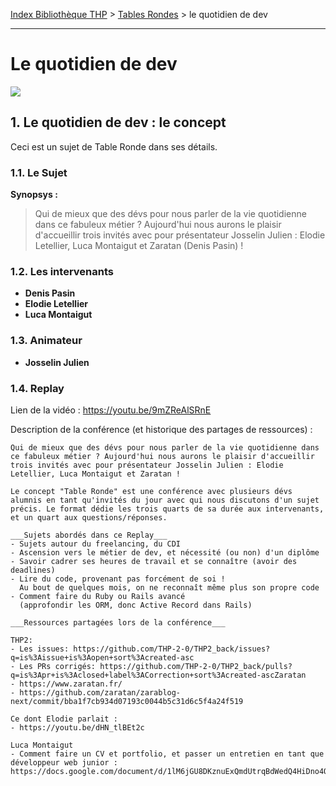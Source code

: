 [Index Bibliothèque THP](https://github.com/TheHackingProject/bibliotheque-THP/wiki) > [Tables Rondes](https://github.com/TheHackingProject/bibliotheque-THP/wiki/tables_rondes) > le quotidien de dev

___

# Le quotidien de dev


![](https://picsum.photos/1024/400)


## 1. Le quotidien de dev : le concept
Ceci est un sujet de Table Ronde dans ses détails.

### 1.1. Le Sujet

**Synopsys :**
> Qui de mieux que des dévs pour nous parler de la vie quotidienne dans ce fabuleux métier ? Aujourd'hui nous aurons le plaisir d'accueillir trois invités avec pour présentateur Josselin Julien : Elodie Letellier, Luca Montaigut et Zaratan (Denis Pasin) !

### 1.2. Les intervenants

- **Denis Pasin**
- **Elodie Letellier**
- **Luca Montaigut**

### 1.3. Animateur

- **Josselin Julien**

### 1.4. Replay

Lien de la vidéo : https://youtu.be/9mZReAlSRnE

Description de la conférence (et historique des partages de ressources) :

```
Qui de mieux que des dévs pour nous parler de la vie quotidienne dans ce fabuleux métier ? Aujourd'hui nous aurons le plaisir d'accueillir trois invités avec pour présentateur Josselin Julien : Elodie Letellier, Luca Montaigut et Zaratan !

Le concept "Table Ronde" est une conférence avec plusieurs dévs alumnis en tant qu'invités du jour avec qui nous discutons d'un sujet précis. Le format dédie les trois quarts de sa durée aux intervenants, et un quart aux questions/réponses.
 
___Sujets abordés dans ce Replay___
- Sujets autour du freelancing, du CDI
- Ascension vers le métier de dev, et nécessité (ou non) d'un diplôme
- Savoir cadrer ses heures de travail et se connaître (avoir des deadlines)
- Lire du code, provenant pas forcément de soi !
  Au bout de quelques mois, on ne reconnaît même plus son propre code
- Comment faire du Ruby ou Rails avancé
  (approfondir les ORM, donc Active Record dans Rails)

___Ressources partagées lors de la conférence___

THP2: 
- Les issues: https://github.com/THP-2-0/THP2_back/issues?q=is%3Aissue+is%3Aopen+sort%3Acreated-asc 
- Les PRs corrigés: https://github.com/THP-2-0/THP2_back/pulls?q=is%3Apr+is%3Aclosed+label%3ACorrection+sort%3Acreated-ascZaratan 
- https://www.zaratan.fr/ 
- https://github.com/zaratan/zarablog-next/commit/bba1f7cb934d07193c0044b5c31d6c5f4a24f519

Ce dont Elodie parlait :
- https://youtu.be/dHN_tlBEt2c

Luca Montaigut
- Comment faire un CV et portfolio, et passer un entretien en tant que développeur web junior : https://docs.google.com/document/d/1lM6jGU8DKznuExQmdUtrqBdWedQ4HiDno4QF1Z2t4vg/edit
```
